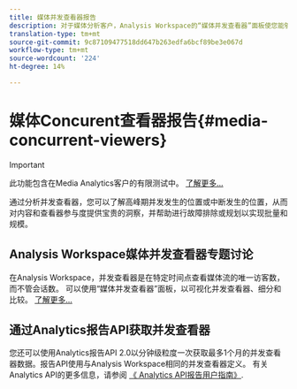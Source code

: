```yaml
---
title: 媒体并发查看器报告
description: 对于媒体分析客户，Analysis Workspace的“媒体并发查看器”面板使您能够分析并发查看器，以了解高峰并发发生的位置或中断发生的位置。
translation-type: tm+mt
source-git-commit: 9c87109477518dd647b263edfa6bcf89be3e067d
workflow-type: tm+mt
source-wordcount: '224'
ht-degree: 14%

---
```



# 媒体Concurent查看器报告{#media-concurrent-viewers}

>[!IMPORTANT]
>
>此功能包含在Media Analytics客户的有限测试中。 [了解更多...](https://docs.adobe.com/content/help/zh-Hans/analytics/landing/an-releases.html)

通过分析并发查看器，您可以了解高峰期并发发生的位置或中断发生的位置，从而对内容和查看器参与度提供宝贵的洞察，并帮助进行故障排除或规划以实现批量和规模。

## Analysis Workspace媒体并发查看器专题讨论

在Analysis Workspace，并发查看器是在特定时间点查看媒体流的唯一访客数，而不管会话数。 可以使用“媒体并发查看器”面板，以可视化并发查看器、细分和比较。 [了解更多...](https://docs.adobe.com/content/help/en/analytics/analyze/analysis-workspace/panels/media-concurrent-viewers.html)

## 通过Analytics报告API获取并发查看器

您还可以使用Analytics报告API 2.0以分钟级粒度一次获取最多1个月的并发查看器数据。报告API使用与Analysis Workspace相同的并发查看器定义。  有关Analytics API的更多信息，请参阅 [《 Analytics API报告用户指南》](https://www.adobe.io/apis/experiencecloud/analytics/docs.html#!AdobeDocs/analytics-2.0-apis/master/reporting-guide.md).
